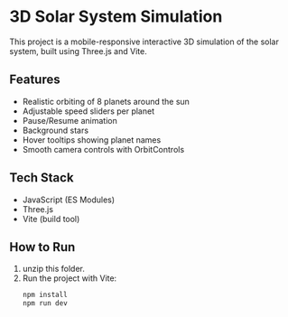 # 3D Solar System Simulation

This project is a mobile-responsive interactive 3D simulation of the solar system, built using Three.js and Vite.

## Features

- Realistic orbiting of 8 planets around the sun
- Adjustable speed sliders per planet
- Pause/Resume animation
- Background stars
- Hover tooltips showing planet names
- Smooth camera controls with OrbitControls

## Tech Stack

- JavaScript (ES Modules)
- Three.js
- Vite (build tool)

## How to Run

1. unzip this folder.
2. Run the project with Vite:
   ```bash
   npm install
   npm run dev
   ```
